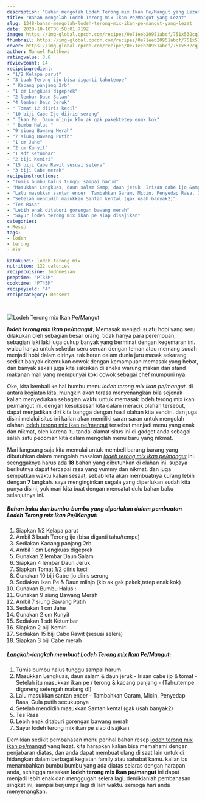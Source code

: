 ```yaml
---
description: "Bahan mengolah Lodeh Terong mix Ikan Pe/Mangut yang Lezat"
title: "Bahan mengolah Lodeh Terong mix Ikan Pe/Mangut yang Lezat"
slug: 1348-bahan-mengolah-lodeh-terong-mix-ikan-pe-mangut-yang-lezat
date: 2020-10-10T08:58:01.719Z
image: https://img-global.cpcdn.com/recipes/0e71eeb20951abcf/751x532cq70/lodeh-terong-mix-ikan-pemangut-foto-resep-utama.jpg
thumbnail: https://img-global.cpcdn.com/recipes/0e71eeb20951abcf/751x532cq70/lodeh-terong-mix-ikan-pemangut-foto-resep-utama.jpg
cover: https://img-global.cpcdn.com/recipes/0e71eeb20951abcf/751x532cq70/lodeh-terong-mix-ikan-pemangut-foto-resep-utama.jpg
author: Manuel Matthews
ratingvalue: 3.6
reviewcount: 14
recipeingredient:
- "1/2 Kelapa parut"
- "3 buah Terong ijo bisa diganti tahutempe"
- " Kacang panjang 2rb"
- "1 cm Lengkuas digeprek"
- "2 lembar Daun Salam"
- "4 lembar Daun Jeruk"
- " Tomat 12 diiris kecil"
- "10 biji Cabe Ijo diiris serong"
- " Ikan Pe  Daun mlinjo klo ak gak pakektetep enak kok"
- " Bumbu Halus "
- "9 siung Bawang Merah"
- "7 siung Bawang Putih"
- "1 cm Jahe"
- "2 cm Kunyit"
- "1 sdt Ketumbar"
- "2 biji Kemiri"
- "15 biji Cabe Rawit sesuai selera"
- "3 biji Cabe merah"
recipeinstructions:
- "Tumis bumbu halus tunggu sampai harum"
- "Masukkan Lengkuas, daun salam &amp; daun jeruk  Irisan cabe ijo &amp; tomat Setelah itu masukkan ikan pe / terong &amp; kacang panjang (Tahu/tempe digoreng setengah matang dl)"
- "Lalu masukkan santan encer  Tambahkan Garam, Micin, Penyedap Rasa, Gula putih secukupnya"
- "Setelah mendidih masukkan Santan kental (gak usah banyak2)"
- "Tes Rasa"
- "Lebih enak ditaburi gorengan bawang merah"
- "Sayur lodeh terong mix ikan pe siap disajikan"
categories:
- Resep
tags:
- lodeh
- terong
- mix

katakunci: lodeh terong mix 
nutrition: 122 calories
recipecuisine: Indonesian
preptime: "PT33M"
cooktime: "PT45M"
recipeyield: "4"
recipecategory: Dessert

---
```



![Lodeh Terong mix Ikan Pe/Mangut](https://img-global.cpcdn.com/recipes/0e71eeb20951abcf/751x532cq70/lodeh-terong-mix-ikan-pemangut-foto-resep-utama.jpg)

<b><i>lodeh terong mix ikan pe/mangut</i></b>, Memasak menjadi suatu hobi yang seru dilakukan oleh sebagian besar orang. tidak hanya para perempuan, sebagian laki laki juga cukup banyak yang berminat dengan kegemaran ini. walau hanya untuk sekedar seru seruan dengan teman atau memang sudah menjadi hobi dalam dirinya. tak heran dalam dunia juru masak sekarang sedikit banyak ditemukan cowok dengan kemampuan memasak yang hebat, dan banyak sekali juga kita saksikan di aneka warung makan dan stand makanan mall yang mempunyai koki cowok sebagai chef mumpuni nya.

Oke, kita kembali ke hal bumbu menu <i>lodeh terong mix ikan pe/mangut</i>. di antara kegiatan kita, mungkin akan terasa menyenangkan bila sejenak kalian menyediakan sebagian waktu untuk memasak lodeh terong mix ikan pe/mangut ini. dengan kesuksesan kita dalam meracik olahan tersebut, dapat menjadikan diri kita bangga dengan hasil olahan kita sendiri. dan juga disini melalui situs ini kalian akan memiliki saran saran untuk mengolah olahan <u>lodeh terong mix ikan pe/mangut</u> tersebut menjadi menu yang enak dan nikmat, oleh karena itu tandai alamat situs ini di gadget anda sebagai salah satu pedoman kita dalam mengolah menu baru yang nikmat.




Mari langsung saja kita memulai untuk membeli barang barang yang dibutuhkan dalam mengolah masakan <u><i>lodeh terong mix ikan pe/mangut</i></u> ini. seenggaknya harus ada <b>18</b> bahan yang dibutuhkan di olahan ini. supaya berikutnya dapat tercapai rasa yang yummy dan nikmat. dan juga sempatkan waktu kalian sesaat, sebab kita akan membuatnya kurang lebih dengan <b>7</b> langkah. saya menginginkan segala yang diperlukan sudah kita punya disini, yuk mari kita buat dengan mencatat dulu bahan baku selanjutnya ini.

<!--inarticleads1-->

##### Bahan baku dan bumbu-bumbu yang diperlukan dalam pembuatan Lodeh Terong mix Ikan Pe/Mangut:

1. Siapkan 1/2 Kelapa parut
1. Ambil 3 buah Terong ijo (bisa diganti tahu/tempe)
1. Sediakan  Kacang panjang 2rb
1. Ambil 1 cm Lengkuas digeprek
1. Gunakan 2 lembar Daun Salam
1. Siapkan 4 lembar Daun Jeruk
1. Siapkan  Tomat 1/2 diiris kecil
1. Gunakan 10 biji Cabe Ijo diiris serong
1. Sediakan  Ikan Pe &amp; Daun mlinjo (klo ak gak pakek,tetep enak kok)
1. Gunakan  Bumbu Halus :
1. Gunakan 9 siung Bawang Merah
1. Ambil 7 siung Bawang Putih
1. Sediakan 1 cm Jahe
1. Gunakan 2 cm Kunyit
1. Sediakan 1 sdt Ketumbar
1. Siapkan 2 biji Kemiri
1. Sediakan 15 biji Cabe Rawit (sesuai selera)
1. Siapkan 3 biji Cabe merah




<!--inarticleads2-->

##### Langkah-langkah membuat Lodeh Terong mix Ikan Pe/Mangut:

1. Tumis bumbu halus tunggu sampai harum
1. Masukkan Lengkuas, daun salam &amp; daun jeruk  - Irisan cabe ijo &amp; tomat - Setelah itu masukkan ikan pe / terong &amp; kacang panjang - (Tahu/tempe digoreng setengah matang dl)
1. Lalu masukkan santan encer  - Tambahkan Garam, Micin, Penyedap Rasa, Gula putih secukupnya
1. Setelah mendidih masukkan Santan kental (gak usah banyak2)
1. Tes Rasa
1. Lebih enak ditaburi gorengan bawang merah
1. Sayur lodeh terong mix ikan pe siap disajikan




Demikian sedikit pembahasan menu perihal bahan resep <u>lodeh terong mix ikan pe/mangut</u> yang lezat. kita harapkan kalian bisa memahami dengan penjabaran diatas, dan anda dapat membuat ulang di saat lain untuk di hidangkan dalam berbagai kegiatan family atau sahabat kamu. kalian bs menambahkan bumbu bumbu yang ada diatas selaras dengan harapan anda, sehingga masakan <b>lodeh terong mix ikan pe/mangut</b> ini dapat menjadi lebih enak dan menggugah selera lagi. demikianlah pembahasan singkat ini, sampai berjumpa lagi di lain waktu. semoga hari anda menyenangkan.
